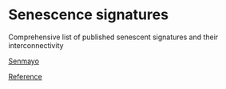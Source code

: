 # Senescence signatures

Comprehensive list of published senescent signatures and their interconnectivity

[Senmayo](https://github.com/HA-DKFZ/senesence_signatures/blob/main/pages/senmayo.md)

[Reference](https://www.nature.com/articles/s41467-022-32552-1 )
